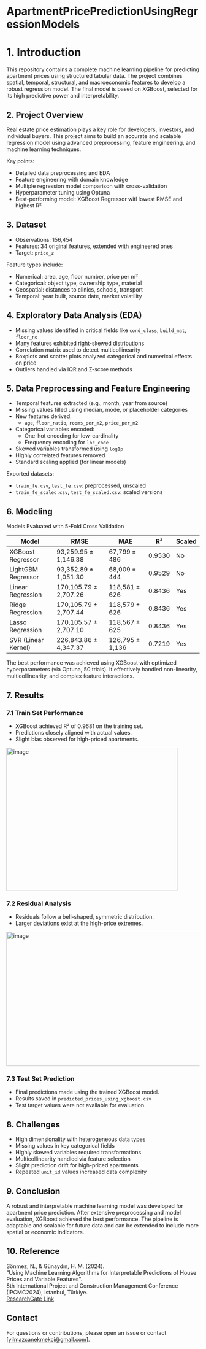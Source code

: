 # ApartmentPricePredictionUsingRegressionModels

# 1. Introduction

This repository contains a complete machine learning pipeline for predicting apartment prices using structured tabular data. The project combines spatial, temporal, structural, and macroeconomic features to develop a robust regression model. The final model is based on XGBoost, selected for its high predictive power and interpretability.

## 2. Project Overview

Real estate price estimation plays a key role for developers, investors, and individual buyers. This project aims to build an accurate and scalable regression model using advanced preprocessing, feature engineering, and machine learning techniques.

Key points:
- Detailed data preprocessing and EDA
- Feature engineering with domain knowledge
- Multiple regression model comparison with cross-validation
- Hyperparameter tuning using Optuna
- Best-performing model: XGBoost Regressor witl lowest RMSE and highest R²

## 3. Dataset

- Observations: 156,454
- Features: 34 original features, extended with engineered ones
- Target: `price_z` 

Feature types include:
- Numerical: area, age, floor number, price per m²
- Categorical: object type, ownership type, material
- Geospatial: distances to clinics, schools, transport
- Temporal: year built, source date, market volatility

## 4. Exploratory Data Analysis (EDA)

- Missing values identified in critical fields like `cond_class`, `build_mat`, `floor_no`
- Many features exhibited right-skewed distributions
- Correlation matrix used to detect multicollinearity
- Boxplots and scatter plots analyzed categorical and numerical effects on price
- Outliers handled via IQR and Z-score methods

## 5. Data Preprocessing and Feature Engineering

- Temporal features extracted (e.g., month, year from source)
- Missing values filled using median, mode, or placeholder categories
- New features derived:
  - `age`, `floor_ratio`, `rooms_per_m2`, `price_per_m2`
- Categorical variables encoded:
  - One-hot encoding for low-cardinality
  - Frequency encoding for `loc_code`
- Skewed variables transformed using `log1p`
- Highly correlated features removed
- Standard scaling applied (for linear models)

Exported datasets:
- `train_fe.csv`, `test_fe.csv`: preprocessed, unscaled
- `train_fe_scaled.csv`, `test_fe_scaled.csv`: scaled versions

## 6. Modeling

Models Evaluated with 5-Fold Cross Validation

| Model               | RMSE           | MAE            | R²       | Scaled |
|--------------------|----------------|----------------|----------|--------|
| XGBoost Regressor  | 93,259.95 ± 1,146.38 | 67,799 ± 486   | 0.9530   | No     |
| LightGBM Regressor | 93,352.89 ± 1,051.30 | 68,009 ± 444   | 0.9529   | No     |
| Linear Regression  | 170,105.79 ± 2,707.26 | 118,581 ± 626  | 0.8436   | Yes    |
| Ridge Regression   | 170,105.79 ± 2,707.44 | 118,579 ± 626  | 0.8436   | Yes    |
| Lasso Regression   | 170,105.57 ± 2,707.10 | 118,567 ± 625  | 0.8436   | Yes    |
| SVR (Linear Kernel)| 226,843.86 ± 4,347.37 | 126,795 ± 1,136| 0.7219   | Yes    |

The best performance was achieved using XGBoost with optimized hyperparameters (via Optuna, 50 trials). It effectively handled non-linearity, multicollinearity, and complex feature interactions.

## 7. Results

### 7.1 Train Set Performance

- XGBoost achieved R² of 0.9681 on the training set.
- Predictions closely aligned with actual values.
- Slight bias observed for high-priced apartments.

<img width="446" height="373" alt="image" src="https://github.com/user-attachments/assets/0d51520d-c186-40dd-9955-571e803f4a14" />

### 7.2 Residual Analysis

- Residuals follow a bell-shaped, symmetric distribution.
- Larger deviations exist at the high-price extremes.

<img width="596" height="350" alt="image" src="https://github.com/user-attachments/assets/6e7a0b5c-023e-454f-9ea7-3894f711bfef" />

### 7.3 Test Set Prediction

- Final predictions made using the trained XGBoost model.
- Results saved in `predicted_prices_using_xgboost.csv`
- Test target values were not available for evaluation.

## 8. Challenges

- High dimensionality with heterogeneous data types
- Missing values in key categorical fields
- Highly skewed variables required transformations
- Multicollinearity handled via feature selection
- Slight prediction drift for high-priced apartments
- Repeated `unit_id` values increased data complexity

## 9. Conclusion

A robust and interpretable machine learning model was developed for apartment price prediction. After extensive preprocessing and model evaluation, XGBoost achieved the best performance. The pipeline is adaptable and scalable for future data and can be extended to include more spatial or economic indicators.

## 10. Reference

Sönmez, N., & Günaydın, H. M. (2024).  
"Using Machine Learning Algorithms for Interpretable Predictions of House Prices and Variable Features".  
8th International Project and Construction Management Conference (IPCMC2024), İstanbul, Türkiye.  
[ResearchGate Link](https://www.researchgate.net/publication/390301420_Using_Machine_Learning_Algorithms_for_Interpretable_Predictions_of_House_Prices_and_Variable_Features)

## Contact
For questions or contributions, please open an issue or contact [yilmazcanekmekci@gmail.com].

